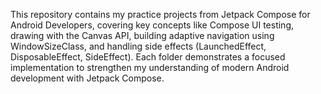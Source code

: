 This repository contains my practice projects from Jetpack Compose for Android Developers, covering key concepts like Compose UI testing, drawing with the Canvas API, building adaptive navigation using WindowSizeClass, and handling side effects (LaunchedEffect, DisposableEffect, SideEffect). Each folder demonstrates a focused implementation to strengthen my understanding of modern Android development with Jetpack Compose.
